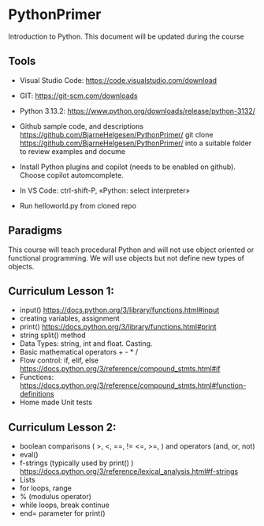 # PythonPrimer
Introduction to Python. This document will be updated during the course

## Tools
* Visual Studio Code: https://code.visualstudio.com/download
* GIT: https://git-scm.com/downloads
* Python 3.13.2: https://www.python.org/downloads/release/python-3132/
* Github sample code, and descriptions https://github.com/BjarneHelgesen/PythonPrimer/
git clone https://github.com/BjarneHelgesen/PythonPrimer/ into a suitable folder to review examples and docume 

* Install Python plugins and copilot (needs to be enabled on github). Choose copilot automcomplete.   
* In VS Code: ctrl-shift-P, «Python: select interpreter»
* Run helloworld.py from cloned repo

## Paradigms
This course will teach procedural Python and will not use object oriented or functional programming. We will use objects but not define new types of objects.   

## Curriculum Lesson 1:
* input() https://docs.python.org/3/library/functions.html#input
* creating variables, assignment 
* print() https://docs.python.org/3/library/functions.html#print
* string split() method
* Data Types:  string, int and float. Casting.
* Basic mathematical operators + - * /
* Flow control:  if, elif, else https://docs.python.org/3/reference/compound_stmts.html#if
* Functions: https://docs.python.org/3/reference/compound_stmts.html#function-definitions
* Home made Unit tests 

## Curriculum Lesson 2:
* boolean comparisons ( >, <, ==, != <=, >=, ) and operators (and, or, not) 
* eval()
* f-strings (typically used by print() ) https://docs.python.org/3/reference/lexical_analysis.html#f-strings
* Lists
* for loops, range
* % (modulus operator)
* while loops, break continue
* end= parameter for print()
